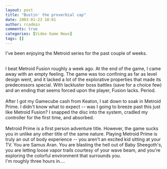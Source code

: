 ```yaml
---
layout: post
title: "Bustin' the proverbial cap"
date: 2003-01-23 18:01
author: rcadmin
comments: true
categories: [Video Game News]
tags: []
---
```

I've been enjoying the Metroid series for the past couple of weeks.
<br />

<br />
I beat Metroid Fusion roughly a week ago. At the end of the game, I came away with an empty feeling. The game was too confining as far as level design went, and it lacked a lot of the explorative properties that made its predecessors special. With lackluster boss battles (save for a choice few) and an ending that seems forced upon the player, Fusion lacks. Period.
<br />

<br />
After I got my Gamecube cash from Keaton, I sat down to soak in Metroid Prime. I didn't know what to expect -- was I going to breeze past this just like Metroid Fusion? I snapped the disc into the system, cradled my controller for the first time, and absorbed. 
<br />

<br />
Metroid Prime is a first person adventure title. However, the game sucks you in unlike any other title of the same nature. Playing Metroid Prime is truly an out of body experience -- you aren't an excited kid sitting at your TV. You are Samus Aran. You are blasting the hell out of Baby Sheegoth's, you are letting loose vapor trails courtesy of your wave beam, and you're exploring the colorful environment that surrounds you. 
<br />
I'm roughly three hours in....
<br />

